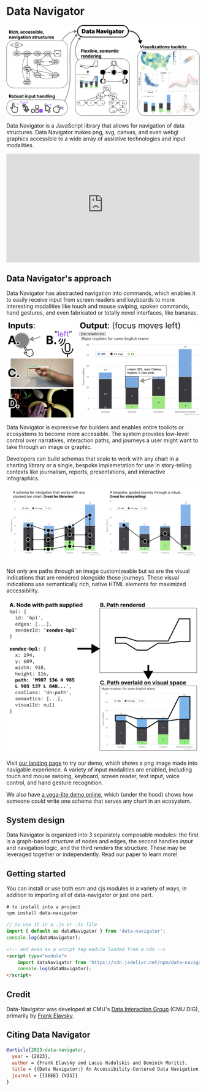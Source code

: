 # Data Navigator

![Data Navigator provides visualization toolkits with rich, accessible navigation structures, robust input handling, and flexible, semantic rendering.](https://raw.githubusercontent.com/cmudig/data-navigator/main/assets/data_navigator.png)

Data Navigator is a JavaScript library that allows for navigation of data structures. Data Navigator makes png, svg, canvas, and even webgl graphics accessible to a wide array of assistive technologies and input modalities.

<div style="position:relative; overflow: hidden; width: 100%; padding-top: 56.25%;">
  <iframe
      style="position: absolute; top: 0; left: 0; bottom: 0; right: 0; width: 100%; height: 100%;"
      src="https://www.youtube-nocookie.com/embed/-vl982QjVQ0?si=MXAb-VPHpAaLeVw6&cc_lang_pref=en&cc_load_policy=1"
      title="YouTube video player"
      frameborder="0"
      allow="accelerometer; autoplay; clipboard-write; encrypted-media; gyroscope; picture-in-picture; web-share"
      allowfullscreen
  ></iframe>
</div>

## Data Navigator's approach

Data Navigator has abstracted navigation into commands, which enables it to easily receive input from screen readers and keyboards to more interesting modalities like touch and mouse swiping, spoken commands, hand gestures, and even fabricated or totally novel interfaces, like bananas.

![Image in two parts. First part: Inputs: A. Hand swiping. B: Speaking "left." C. A hand gesture on camera. D. Bananas. Second part: Output: (focus moves left) A focus indicator has moved on a bar chart from one stacked bar to another on its left.](https://raw.githubusercontent.com/cmudig/data-navigator/main/assets/inputs.png)

Data Navigator is expressive for builders and enables entire toolkits or ecosystems to become more accessible. The system provides low-level control over narratives, interaction paths, and journeys a user might want to take through an image or graphic.

Developers can build schemas that scale to work with any chart in a charting library or a single, bespoke implemetation for use in story-telling contexts like journalism, reports, presentations, and interactive infographics.

![Image in two parts. First part: A schema for navigation that works with any stacked bar chart. Great for libraries! A complex schema is shown over a stacked bar chart with up, down, left, and right directions. Second part: A bespoke, guided journey through a visual. Great for storytelling! A simple navigation path is shown going through the image.](https://raw.githubusercontent.com/cmudig/data-navigator/main/assets/journey.png)

Not only are paths through an image customizeable but so are the visual indications that are rendered alongside those journeys. These visual indications use semantically rich, native HTML elements for maximized accessibility.

![Code used to render a path that looks like an outline and then place that outline over visual elements on a data visualization.](https://raw.githubusercontent.com/cmudig/data-navigator/main/assets/path.png)

Visit [our landing page](http://dig.cmu.edu/data-navigator/) to try our demo, which shows a png image made into navigable experience. A variety of input modalities are enabled, including touch and mouse swiping, keyboard, screen reader, text input, voice control, and hand gesture recognition.

We also have [a vega-lite demo online](https://dig.cmu.edu/data-navigator/vega-lite.html), which (under the hood) shows how someone could write one schema that serves any chart in an ecosystem.

## System design

Data Navigator is organized into 3 separately composable modules: the first is a graph-based _structure_ of nodes and edges, the second handles _input_ and navigation logic, and the third _renders_ the structure. These may be leveraged together or independently. Read our paper to learn more!

## Getting started

You can install or use both esm and cjs modules in a variety of ways, in addition to importing all of data-navigator or just one part.

```
# to install into a project
npm install data-navigator
```

```js
// to use it in a .js or .ts file
import { default as dataNavigator } from 'data-navigator';
console.log(dataNavigator);
```

```html
<!-- and even as a script tag module loaded from a cdn -->
<script type="module">
    import dataNavigator from 'https://cdn.jsdelivr.net/npm/data-navigator@1.0.0/dist/index.mjs';
    console.log(dataNavigator);
</script>
```

## Credit

Data-Navigator was developed at CMU's [Data Interaction Group](https://dig.cmu.edu/) (CMU DIG), primarily by [Frank Elavsky](https://frank.computer).

## Citing Data Navigator

```bib
@article{2023-data-navigator,
  year = {2023},
  author = {Frank Elavsky and Lucas Nadolskis and Dominik Moritz},
  title = {{Data Navigator:} An Accessibility-Centered Data Navigation Toolkit},
  journal = {{IEEE} {VIS}}
}
```
